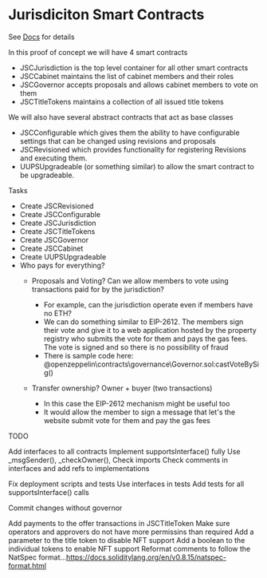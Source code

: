 # Jurisdiciton Smart Contracts
See [Docs](https://docs.google.com/document/d/1alcg28Ip54dXeU0KLeHTLtxxGtojkLuvdxDac-giKKg) for details

In this proof of concept we will have 4 smart contracts

- JSCJurisdiction is the top level container for all other smart contracts
- JSCCabinet maintains the list of cabinet members and their roles
- JSCGovernor accepts proposals and allows cabinet members to vote on them
- JSCTitleTokens maintains a collection of all issued title tokens

We will also have several abstract contracts that act as base classes

- JSCConfigurable which gives them the ability to have configurable settings that can be changed using revisions and proposals
- JSCRevisioned which provides functionality for registering Revisions and executing them.
- UUPSUpgradeable (or something similar) to allow the smart contract to be upgradeable. 

Tasks

- Create JSCRevisioned
- Create JSCConfigurable
- Create JSCJurisdiction
- Create JSCTitleTokens
- Create JSCGovernor
- Create JSCCabinet
- Create UUPSUpgradeable
- Who pays for everything?
  - Proposals and Voting? Can we allow members to vote using transactions paid for by the jurisdiction?
    - For example, can the jurisdiction operate even if members have no ETH?
    - We can do something similar to EIP-2612. The members sign their vote and give it to a web application hosted by the property registry who submits the vote for them and pays the gas fees. The vote is signed and so there is no possibility of fraud
    - There is sample code here: @openzeppelin\contracts\governance\Governor.sol:castVoteBySig()

  - Transfer ownership? Owner + buyer (two transactions)
    - In this case the EIP-2612 mechanism might be useful too
    - It would allow the member to sign a message that let's the website submit vote for them and pay the gas fees

TODO

Add interfaces to all contracts
Implement supportsInterface() fully
Use _msgSender(), _checkOwner(), 
Check imports
Check comments in interfaces and add refs to implementations

Fix deployment scripts and tests
Use interfaces in tests
Add tests for all supportsInterface() calls

Commit changes without governor

Add payments to the offer transactions in JSCTitleToken
Make sure operators and approvers do not have more permissins than required
Add a parameter to the title token to disable NFT support
Add a boolean to the individual tokens to enable NFT support
Reformat comments to follow the NatSpec format...https://docs.soliditylang.org/en/v0.8.15/natspec-format.html